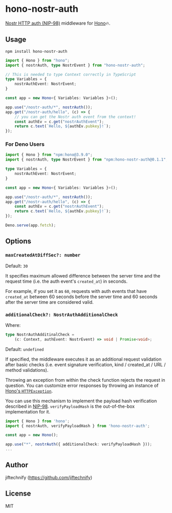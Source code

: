 # hono-nostr-auth
[Nostr HTTP auth (NIP-98)](https://github.com/nostr-protocol/nips/blob/master/98.md) middleware for [Hono](https://hono.dev/)🔥.


## Usage

```
npm install hono-nostr-auth
```

```ts
import { Hono } from "hono";
import { nostrAuth, type NostrEvent } from "hono-nostr-auth";

// This is needed to type Context correctly in TypeScript
type Variables = {
    nostrAuthEvent: NostrEvent;
}

const app = new Hono<{ Variables: Variables }>();

app.use("/nostr-auth/*", nostrAuth());
app.get("/nostr-auth/hello", (c) => {
    // you can get the Nostr auth event from the context!
    const authEv = c.get("nostrAuthEvent");
    return c.text(`Hello, ${authEv.pubkey}!`);
});
```

### For Deno Users

```ts
import { Hono } from "npm:hono@3.9.0";
import { nostrAuth, type NostrEvent } from "npm:hono-nostr-auth@0.1.1";

type Variables = {
    nostrAuthEvent: NostrEvent;
}

const app = new Hono<{ Variables: Variables }>();

app.use("/nostr-auth/*", nostrAuth());
app.get("/nostr-auth/hello", (c) => {
    const authEv = c.get("nostrAuthEvent");
    return c.text(`Hello, ${authEv.pubkey}!`);
});

Deno.serve(app.fetch);
```


## Options
### `maxCreatedAtDiffSec?: number`
Default: `30`

It specifies maximum allowed difference between the server time and the request time (i.e. the auth event's `created_at`) in seconds.

For example, if you set it as `60`, requests with auth events that have `created_at` between 60 seconds before the server time and 60 seconds after the server time are considered valid.

### `additionalCheck?: NostrAuthAdditionalCheck`
Where:

```ts
type NostrAuthAdditinalCheck = 
    (c: Context, authEvent: NostrEvent) => void | Promise<void>;
```

Default: `undefined`

If specified, the middleware executes it as an additional request validation after basic checks (i.e. event signature verification, kind / created_at / URL / method validations).

Throwing an exception from within the check function rejects the request in question.
You can customize error responses by throwing an instance of [Hono's `HTTPException`](https://hono.dev/api/exception).

You can use this mechanism to implement the payload hash verification described in [NIP-98](https://github.com/nostr-protocol/nips/blob/master/98.md).
`verifyPayloadHash` is the out-of-the-box implementation for it.

```ts
import { Hono } from 'hono';
import { nostrAuth, verifyPayloadHash } from 'hono-nostr-auth';

const app = new Hono();

app.use("*", nostrAuth({ additionalCheck: verifyPayloadHash }));
...
```

## Author
jiftechnify (https://github.com/jiftechnify)

## License
MIT
